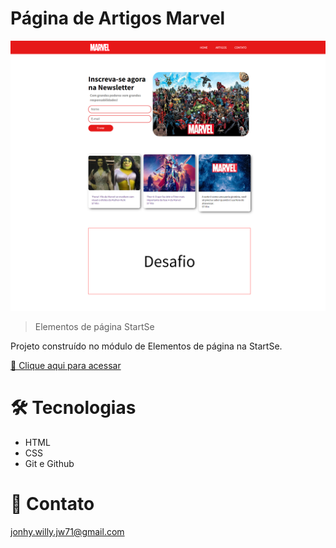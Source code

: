 # Página de Artigos Marvel

![preview](./.github/preview.png)

> Elementos de página StartSe

Projeto construído no módulo de Elementos de página na StartSe.

[ 🔗 Clique aqui para acessar](https://jonhy-willy.github.io/Aulao_Tech_Academy/)

# 🛠 Tecnologias

- HTML
- CSS
- Git e Github

# 💛 Contato

jonhy.willy.jw71@gmail.com
